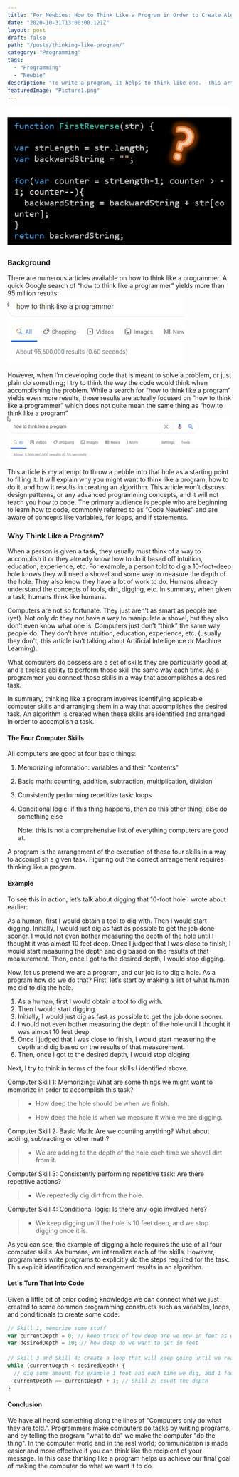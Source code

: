 ```yaml
---
title: "For Newbies: How to Think Like a Program in Order to Create Algorithms"
date: "2020-10-31T13:00:00.121Z"
layout: post
draft: false
path: "/posts/thinking-like-program/"
category: "Programming"
tags:
  - "Programming"
  - "Newbie"
description: "To write a program, it helps to think like one.  This article introduces code newbies to that concept and some techniques to do so."
featuredImage: "Picture1.png"
---
```


![Google search results for how to think like a programmer](./Picture1.png)

### Background

There are numerous articles available on how to think like a programmer. A quick Google search of “how to think like a programmer” yields more than 95 million results:
![Google search results for how to think like a programmer](./thinkLikeAProgrammer.png)

However, when I’m developing code that is meant to solve a problem, or just plain do something; I try to think the way the code would think when accomplishing the problem. While a search for “how to think like a program” yields even more results, those results are actually focused on “how to think like a programmer” which does not quite mean the same thing as “how to think like a program”
![Google search results for how to think like a program](./thinkLikeAProgram.png)

This article is my attempt to throw a pebble into that hole as a starting point to filling it. It will explain why you might want to think like a program, how to do it, and how it results in creating an algorithm. This article won’t discuss design patterns, or any advanced programming concepts, and it will not teach you how to code. The primary audience is people who are beginning to learn how to code, commonly referred to as “Code Newbies” and are aware of concepts like variables, for loops, and if statements.

### Why Think Like a Program?

When a person is given a task, they usually must think of a way to accomplish it or they already know how to do it based off intuition, education, experience, etc. For example, a person told to dig a 10-foot-deep hole knows they will need a shovel and some way to measure the depth of the hole. They also know they have a lot of work to do. Humans already understand the concepts of tools, dirt, digging, etc. In summary, when given a task, humans think like humans.

Computers are not so fortunate. They just aren’t as smart as people are (yet). Not only do they not have a way to manipulate a shovel, but they also don’t even know what one is. Computers just don’t “think” the same way people do. They don’t have intuition, education, experience, etc. (usually they don't; this article isn’t talking about Artificial Intelligence or Machine Learning).

What computers do possess are a set of skills they are particularly good at, and a tireless ability to perform those skill the same way each time. As a programmer you connect those skills in a way that accomplishes a desired task.

In summary, thinking like a program involves identifying applicable computer skills and arranging them in a way that accomplishes the desired task. An algorithm is created when these skills are identified and arranged in order to accomplish a task.

#### The Four Computer Skills

All computers are good at four basic things:

1. Memorizing information: variables and their “contents”
2. Basic math: counting, addition, subtraction, multiplication, division
3. Consistently performing repetitive task: loops
4. Conditional logic: if this thing happens, then do this other thing; else do something else

   Note: this is not a comprehensive list of everything computers are good at.

A program is the arrangement of the execution of these four skills in a way to accomplish a given task. Figuring out the correct arrangement requires thinking like a program.

#### Example

To see this in action, let’s talk about digging that 10-foot hole I wrote about earlier:

As a human, first I would obtain a tool to dig with. Then I would start digging. Initially, I would just dig as fast as possible to get the job done sooner. I would not even bother measuring the depth of the hole until I thought it was almost 10 feet deep. Once I judged that I was close to finish, I would start measuring the depth and dig based on the results of that measurement. Then, once I got to the desired depth, I would stop digging.

Now, let us pretend we are a program, and our job is to dig a hole. As a program how do we do that?
First, let’s start by making a list of what human me did to dig the hole.

1. As a human, first I would obtain a tool to dig with.
2. Then I would start digging.
3. Initially, I would just dig as fast as possible to get the job done sooner.
4. I would not even bother measuring the depth of the hole until I thought it was almost 10 feet deep.
5. Once I judged that I was close to finish, I would start measuring the depth and dig based on the results of that measurement.
6. Then, once I got to the desired depth, I would stop digging

Next, I try to think in terms of the four skills I identified above.

Computer Skill 1: Memorizing: What are some things we might want to memorize in order to accomplish this task?

> - How deep the hole should be when we finish.

> - How deep the hole is when we measure it while we are digging.

Computer Skill 2: Basic Math: Are we counting anything? What about adding, subtracting or other math?

> - We are adding to the depth of the hole each time we shovel dirt from it.

Computer Skill 3: Consistently performing repetitive task: Are there repetitive actions?

> - We repeatedly dig dirt from the hole.

Computer Skill 4: Conditional logic: Is there any logic involved here?

> - We keep digging until the hole is 10 feet deep, and we stop digging once it is.

As you can see, the example of digging a hole requires the use of all four computer skills. As humans, we internalize each of the skills. However, programmers write programs to explicitly do the steps required for the task. This explicit identification and arrangement results in an algorithm.

#### Let's Turn That Into Code

Given a little bit of prior coding knowledge we can connect what we just created to some common programming constructs such as variables, loops, and conditionals to create some code:

```js
// Skill 1, memorize some stuff
var currentDepth = 0; // keep track of how deep are we now in feet as we dig
var desiredDepth = 10; // how deep do we want to get in feet

// Skill 3 and Skill 4: create a loop that will keep going until we reach the desired depth
while (currentDepth < desiredDepth) {
  // dig some amount for example 1 foot and each time we dig, add 1 foot the tracked depth
  currentDepth == currentDepth + 1; // Skill 2: count the depth
}
```

#### Conclusion

We have all heard something along the lines of "Computers only do what they are told.". Programmers make computers do tasks by writing programs, and by telling the program "what to do" we make the computer "do the thing". In the computer world and in the real world; communication is made easier and more effective if you can think like the recipient of your message. In this case thinking like a program helps us achieve our final goal of making the computer do what we want it to do.
